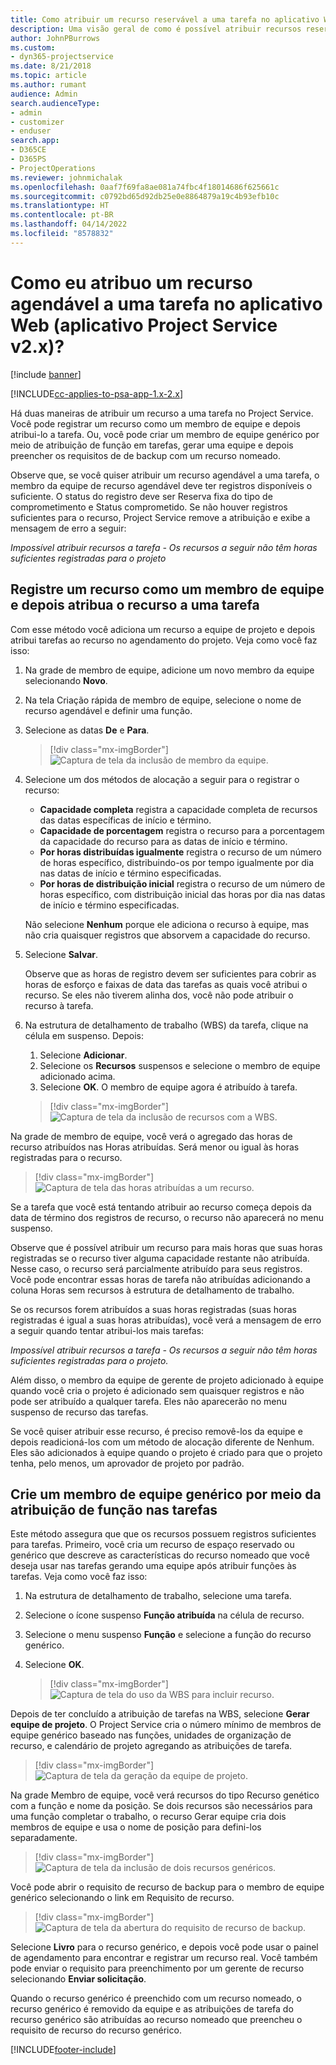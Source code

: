 ```yaml
---
title: Como atribuir um recurso reservável a uma tarefa no aplicativo Web
description: Uma visão geral de como é possível atribuir recursos reserváveis.
author: JohnPBurrows
ms.custom:
- dyn365-projectservice
ms.date: 8/21/2018
ms.topic: article
ms.author: rumant
audience: Admin
search.audienceType:
- admin
- customizer
- enduser
search.app:
- D365CE
- D365PS
- ProjectOperations
ms.reviewer: johnmichalak
ms.openlocfilehash: 0aaf7f69fa8ae081a74fbc4f18014686f625661c
ms.sourcegitcommit: c0792bd65d92db25e0e8864879a19c4b93efb10c
ms.translationtype: HT
ms.contentlocale: pt-BR
ms.lasthandoff: 04/14/2022
ms.locfileid: "8578832"
---
```

# <a name="how-do-i-assign-a-bookable-resource-to-a-task-in-the-web-app-project-service-app-v2x"></a>Como eu atribuo um recurso agendável a uma tarefa no aplicativo Web (aplicativo Project Service v2.x)?

[!include [banner](../includes/psa-now-project-operations.md)]

[!INCLUDE[cc-applies-to-psa-app-1.x-2.x](../includes/cc-applies-to-psa-app-1x-2x.md)]

Há duas maneiras de atribuir um recurso a uma tarefa no Project Service. Você pode registrar um recurso como um membro de equipe e depois atribui-lo a tarefa. Ou, você pode criar um membro de equipe genérico por meio de atribuição de função em tarefas, gerar uma equipe e depois preencher os requisitos de de backup com um recurso nomeado.

Observe que, se você quiser atribuir um recurso agendável a uma tarefa, o membro da equipe de recurso agendável deve ter registros disponíveis o suficiente. O status do registro deve ser Reserva fixa do tipo de comprometimento e Status comprometido. Se não houver registros suficientes para o recurso, Project Service remove a atribuição e exibe a mensagem de erro a seguir:

*Impossível atribuir recursos a tarefa - Os recursos a seguir não têm horas suficientes registradas para o projeto*

## <a name="book-a-resource-as-a-team-member-and-then-assign-the-resource-to-a-task"></a>Registre um recurso como um membro de equipe e depois atribua o recurso a uma tarefa

Com esse método você adiciona um recurso a equipe de projeto e depois atribui tarefas ao recurso no agendamento do projeto. Veja como você faz isso:
1.  Na grade de membro de equipe, adicione um novo membro da equipe selecionando **Novo**.
2.  Na tela Criação rápida de membro de equipe, selecione o nome de recurso agendável e definir uma função.
3.  Selecione as datas **De** e **Para**.

    > [!div class="mx-imgBorder"] 
    > ![Captura de tela da inclusão de membro da equipe.](media/FAQ-Resources-to-Tasks2-1.png "Captura de tela da inclusão de membro da equipe")
 
4.  Selecione um dos métodos de alocação a seguir para o registrar o recurso:
    - **Capacidade completa** registra a capacidade completa de recursos das datas específicas de início e término.
    - **Capacidade de porcentagem** registra o recurso para a porcentagem da capacidade do recurso para as datas de início e término.
    - **Por horas distribuídas igualmente** registra o recurso de um número de horas específico, distribuindo-os por tempo igualmente por dia nas datas de início e término especificadas.
    - **Por horas de distribuição inicial** registra o recurso de um número de horas específico, com distribuição inicial das horas por dia nas datas de início e término especificadas.

    Não selecione **Nenhum** porque ele adiciona o recurso à equipe, mas não cria quaisquer registros que absorvem a capacidade do recurso.
5.  Selecione **Salvar**.

    Observe que as horas de registro devem ser suficientes para cobrir as horas de esforço e faixas de data das tarefas as quais você atribui o recurso. Se eles não tiverem alinha dos, você não pode atribuir o recurso à tarefa.

6.  Na estrutura de detalhamento de trabalho (WBS) da tarefa, clique na célula em suspenso. Depois: 

    1. Selecione **Adicionar**.
    2. Selecione os **Recursos** suspensos e selecione o membro de equipe adicionado acima.
    3. Selecione **OK**. O membro de equipe agora é atribuído à tarefa.

    > [!div class="mx-imgBorder"] 
    > ![Captura de tela da inclusão de recursos com a WBS.](media/FAQ-Resources-to-Tasks2-2.png "Captura de tela da inclusão de recursos com a WBS")
 
Na grade de membro de equipe, você verá o agregado das horas de recurso atribuídos nas Horas atribuídas. Será menor ou igual às horas registradas para o recurso. 

> [!div class="mx-imgBorder"] 
> ![Captura de tela das horas atribuídas a um recurso.](media/FAQ-Resources-to-Tasks2-3.png "Captura de tela das horas atribuídas a um recurso")
 
Se a tarefa que você está tentando atribuir ao recurso começa depois da data de término dos registros de recurso, o recurso não aparecerá no menu suspenso.

Observe que é possível atribuir um recurso para mais horas que suas horas registradas se o recurso tiver alguma capacidade restante não atribuída. Nesse caso, o recurso será parcialmente atribuído para seus registros. Você pode encontrar essas horas de tarefa não atribuídas adicionando a coluna Horas sem recursos à estrutura de detalhamento de trabalho.

Se os recursos forem atribuídos a suas horas registradas (suas horas registradas é igual a suas horas atribuídas), você verá a mensagem de erro a seguir quando tentar atribui-los mais tarefas:

*Impossível atribuir recursos a tarefa - Os recursos a seguir não têm horas suficientes registradas para o projeto.*

Além disso, o membro da equipe de gerente de projeto adicionado à equipe quando você cria o projeto é adicionado sem quaisquer registros e não pode ser atribuído a qualquer tarefa. Eles não aparecerão no menu suspenso de recurso das tarefas.

Se você quiser atribuir esse recurso, é preciso removê-los da equipe e depois readicioná-los com um método de alocação diferente de Nenhum. Eles são adicionados à equipe quando o projeto é criado para que o projeto tenha, pelo menos, um aprovador de projeto por padrão.

## <a name="create-a-generic-team-member-through-role-assignment-on-tasks"></a>Crie um membro de equipe genérico por meio da atribuição de função nas tarefas

Este método assegura que que os recursos possuem registros suficientes para tarefas. Primeiro, você cria um recurso de espaço reservado ou genérico que descreve as características do recurso nomeado que você deseja usar nas tarefas gerando uma equipe após atribuir funções às tarefas. Veja como você faz isso:

1. Na estrutura de detalhamento de trabalho, selecione uma tarefa.
2. Selecione o ícone suspenso **Função atribuída** na célula de recurso.
3. Selecione o menu suspenso **Função** e selecione a função do recurso genérico.
4. Selecione **OK**.

    > [!div class="mx-imgBorder"] 
    > ![Captura de tela do uso da WBS para incluir recurso.](media/FAQ-Resources-to-Tasks2-4.png "Captura de tela do uso da WBS para incluir recurso")
 
Depois de ter concluído a atribuição de tarefas na WBS, selecione **Gerar equipe de projeto**. O Project Service cria o número mínimo de membros de equipe genérico baseado nas funções, unidades de organização de recurso, e calendário de projeto agregando as atribuições de tarefa.

> [!div class="mx-imgBorder"] 
> ![Captura de tela da geração da equipe de projeto.](media/FAQ-Resources-to-Tasks2-5.png "Captura de tela da geração da equipe de projeto")
 
Na grade Membro de equipe, você verá recursos do tipo Recurso genético com a função e nome da posição. Se dois recursos são necessários para uma função completar o trabalho, o recurso Gerar equipe cria dois membros de equipe e usa o nome de posição para defini-los separadamente.

> [!div class="mx-imgBorder"] 
> ![Captura de tela da inclusão de dois recursos genéricos.](media/FAQ-Resources-to-Tasks2-6.png "Captura de tela da inclusão de dois recursos genéricos")
 
Você pode abrir o requisito de recurso de backup para o membro de equipe genérico selecionando o link em Requisito de recurso.

> [!div class="mx-imgBorder"] 
> ![Captura de tela da abertura do requisito de recurso de backup.](media/FAQ-Resources-to-Tasks2-7.png "Captura de tela da abertura do requisito de recurso de backup")

Selecione **Livro** para o recurso genérico, e depois você pode usar o painel de agendamento para encontrar e registrar um recurso real. Você também pode enviar o requisito para preenchimento por um gerente de recurso selecionando **Enviar solicitação**.

Quando o recurso genérico é preenchido com um recurso nomeado, o recurso genérico é removido da equipe e as atribuições de tarefa do recurso genérico são atribuídas ao recurso nomeado que preencheu o requisito de recurso do recurso genérico.
 



[!INCLUDE[footer-include](../includes/footer-banner.md)]

